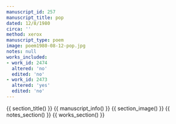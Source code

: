 ```yaml
---
manuscript_id: 257
manuscript_title: pop
dated: 12/8/1980
circa: ''
method: xerox
manuscript_type: poem
image: poem1980-08-12-pop.jpg
notes: null
works_included:
- work_id: 2474
  altered: 'no'
  edited: 'no'
- work_id: 2473
  altered: 'yes'
  edited: 'no'
---
```


{{ section_title() }}
{{ manuscript_info() }}
{{ section_image() }}
{{ notes_section() }}
{{ works_section() }}
